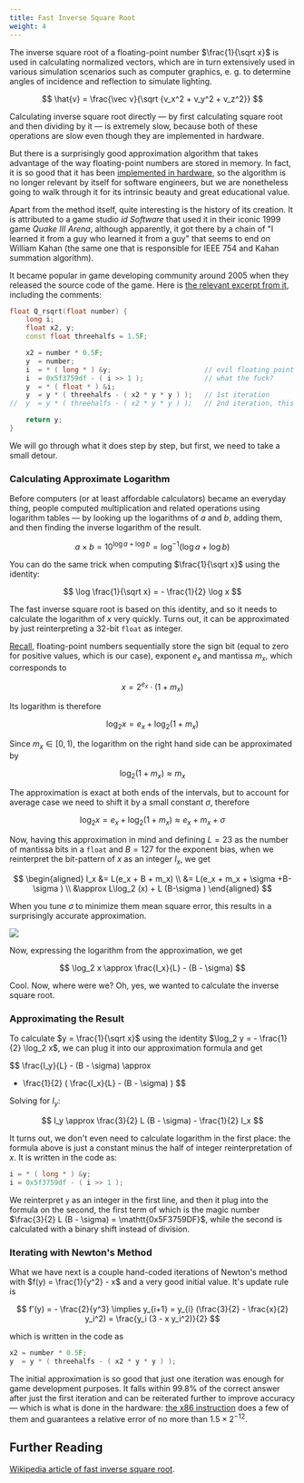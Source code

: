 ```yaml
---
title: Fast Inverse Square Root
weight: 4
---
```


The inverse square root of a floating-point number $\frac{1}{\sqrt x}$ is used in calculating normalized vectors, which are in turn extensively used in various simulation scenarios such as computer graphics, e. g. to determine angles of incidence and reflection to simulate lighting.

$$
\hat{v} = \frac{\vec v}{\sqrt {v_x^2 + v_y^2 + v_z^2}}
$$

Calculating inverse square root directly — by first calculating square root and then dividing by it — is extremely slow, because both of these operations are slow even though they are implemented in hardware.

But there is a surprisingly good approximation algorithm that takes advantage of the way floating-point numbers are stored in memory. In fact, it is so good that it has been [implemented in hardware](https://www.felixcloutier.com/x86/rsqrtps), so the algorithm is no longer relevant by itself for software engineers, but we are nonetheless going to walk through it for its intrinsic beauty and great educational value.

Apart from the method itself, quite interesting is the history of its creation. It is attributed to a game studio *id Software* that used it in their iconic 1999 game *Quake III Arena*, although apparently, it got there by a chain of "I learned it from a guy who learned it from a guy" that seems to end on William Kahan (the same one that is responsible for IEEE 754 and Kahan summation algorithm).

It became popular in game developing community around 2005 when they released the source code of the game. Here is [the relevant excerpt from it](https://github.com/id-Software/Quake-III-Arena/blob/master/code/game/q_math.c#L552), including the comments:

```c++
float Q_rsqrt(float number) {
    long i;
    float x2, y;
    const float threehalfs = 1.5F;

    x2 = number * 0.5F;
    y  = number;
    i  = * ( long * ) &y;                       // evil floating point bit level hacking
    i  = 0x5f3759df - ( i >> 1 );               // what the fuck? 
    y  = * ( float * ) &i;
    y  = y * ( threehalfs - ( x2 * y * y ) );   // 1st iteration
//  y  = y * ( threehalfs - ( x2 * y * y ) );   // 2nd iteration, this can be removed

    return y;
}
```

We will go through what it does step by step, but first, we need to take a small detour.

### Calculating Approximate Logarithm

Before computers (or at least affordable calculators) became an everyday thing, people computed multiplication and related operations using logarithm tables — by looking up the logarithms of $a$ and $b$, adding them, and then finding the inverse logarithm of the result.

$$
a \times b = 10^{\log a + \log b} = \log^{-1}(\log a + \log b)
$$

You can do the same trick when computing $\frac{1}{\sqrt x}$ using the identity:

$$
\log \frac{1}{\sqrt x} = - \frac{1}{2} \log x
$$

The fast inverse square root is based on this identity, and so it needs to calculate the logarithm of $x$ very quickly. Turns out, it can be approximated by just reinterpreting a 32-bit `float` as integer.

[Recall](../float), floating-point numbers sequentially store the sign bit (equal to zero for positive values, which is our case), exponent $e_x$ and mantissa $m_x$, which corresponds to

$$
x = 2^{e_x} \cdot (1 + m_x)
$$

Its logarithm is therefore

$$
\log_2 x = e_x + \log_2 (1 + m_x)
$$

Since $m_x \in [0, 1)$, the logarithm on the right hand side can be approximated by

$$
\log_2 (1 + m_x) \approx m_x
$$

The approximation is exact at both ends of the intervals, but to account for average case we need to shift it by a small constant $\sigma$, therefore

$$
\log_2 x = e_x + \log_2 (1 + m_x) \approx e_x + m_x + \sigma
$$

Now, having this approximation in mind and defining $L=23$ as the number of mantissa bits in a `float` and $B=127$ for the exponent bias, when we reinterpret the bit-pattern of $x$ as an integer $I_x$, we get

$$
\begin{aligned}
I_x &= L(e_x + B + m_x)
\\  &= L(e_x + m_x + \sigma +B-\sigma )
\\  &\approx L\log_2 (x) + L (B-\sigma )
\end{aligned}
$$

When you tune $\sigma$ to minimize them mean square error, this results in a surprisingly accurate approximation.

![](../img/approx.svg)

Now, expressing the logarithm from the approximation, we get

$$
\log_2 x \approx \frac{I_x}{L} - (B - \sigma)
$$

Cool. Now, where were we? Oh, yes, we wanted to calculate the inverse square root.

### Approximating the Result

To calculate $y = \frac{1}{\sqrt x}$ using the identity $\log_2 y = - \frac{1}{2} \log_2 x$, we can plug it into our approximation formula and get

$$
\frac{I_y}{L} - (B - \sigma)
\approx
- \frac{1}{2} ( \frac{I_x}{L} - (B - \sigma) )
$$

Solving for $I_y$:

$$
I_y \approx \frac{3}{2} L (B - \sigma) - \frac{1}{2} I_x
$$

It turns out, we don't even need to calculate logarithm in the first place: the formula above is just a constant minus the half of integer reinterpretation of $x$. It is written in the code as:

```cpp
i = * ( long * ) &y;
i = 0x5f3759df - ( i >> 1 );
```

We reinterpret `y` as an integer in the first line, and then it plug into the formula on the second, the first term of which is the magic number $\frac{3}{2} L (B - \sigma) = \mathtt{0x5F3759DF}$, while the second is calculated with a binary shift instead of division.

### Iterating with Newton's Method

What we have next is a couple hand-coded iterations of Newton's method with $f(y) = \frac{1}{y^2} - x$ and a very good initial value. It's update rule is

$$
f'(y) = - \frac{2}{y^3} \implies y_{i+1} = y_{i} (\frac{3}{2} - \frac{x}{2} y_i^2) = \frac{y_i (3 - x y_i^2)}{2}
$$

which is written in the code as

```cpp
x2 = number * 0.5F;
y  = y * ( threehalfs - ( x2 * y * y ) );
```

The initial approximation is so good that just one iteration was enough for game development purposes. It falls within 99.8% of the correct answer after just the first iteration and can be reiterated further to improve accuracy — which is what is done in the hardware: [the x86 instruction](https://www.intel.com/content/www/us/en/docs/intrinsics-guide/index.html#ig_expand=3037,3009,5135,4870,4870,4872,4875,833,879,874,849,848,6715,4845,6046,3853,288,6570,6527,6527,90,7307,6385,5993&text=rsqrt&techs=AVX,AVX2) does a few of them and guarantees a relative error of no more than $1.5 \times 2^{-12}$.

## Further Reading

[Wikipedia article of fast inverse square root](https://en.wikipedia.org/wiki/Fast_inverse_square_root#Floating-point_representation).
